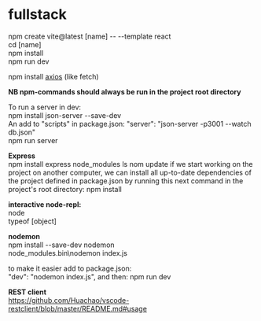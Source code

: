 # fullstack

npm create vite@latest [name] -- --template react  
cd [name]  
npm install  
npm run dev

npm install [axios](https://github.com/axios/axios) (like fetch)

**NB npm-commands should always be run in the project root directory**

To run a server in dev:  
npm install json-server --save-dev  
An add to "scripts" in package.json: "server": "json-server -p3001 --watch db.json"  
npm run server

**Express**  
npm install express
node_modules ls
nom update
if we start working on the project on another computer, we can install all up-to-date dependencies of the project defined in package.json by running this next command in the project's root directory: npm install

**interactive node-repl:**  
node   
typeof [object]  

**nodemon**  
npm install --save-dev nodemon  
node_modules\.bin\nodemon index.js  

to make it easier add to package.json:  
"dev": "nodemon index.js",
and then: npm run dev

**REST client**  
https://github.com/Huachao/vscode-restclient/blob/master/README.md#usage  

